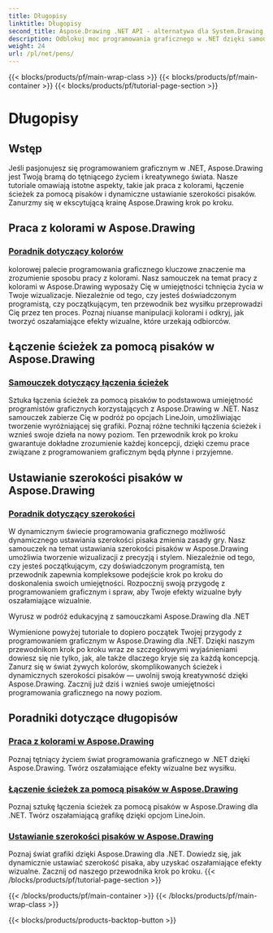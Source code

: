 ```yaml
---
title: Długopisy
linktitle: Długopisy
second_title: Aspose.Drawing .NET API - alternatywa dla System.Drawing.Common
description: Odblokuj moc programowania graficznego w .NET dzięki samouczkom Aspose.Drawing. Odkryj manipulację kolorami, łączenie ścieżek i dynamiczne ustawianie szerokości pisaka, aby uzyskać oszałamiające efekty wizualne.
weight: 24
url: /pl/net/pens/
---
```


{{< blocks/products/pf/main-wrap-class >}}
{{< blocks/products/pf/main-container >}}
{{< blocks/products/pf/tutorial-page-section >}}

# Długopisy


## Wstęp

Jeśli pasjonujesz się programowaniem graficznym w .NET, Aspose.Drawing jest Twoją bramą do tętniącego życiem i kreatywnego świata. Nasze tutoriale omawiają istotne aspekty, takie jak praca z kolorami, łączenie ścieżek za pomocą pisaków i dynamiczne ustawianie szerokości pisaków. Zanurzmy się w ekscytującą krainę Aspose.Drawing krok po kroku.

## Praca z kolorami w Aspose.Drawing

### [Poradnik dotyczący kolorów](./colors/)

kolorowej palecie programowania graficznego kluczowe znaczenie ma zrozumienie sposobu pracy z kolorami. Nasz samouczek na temat pracy z kolorami w Aspose.Drawing wyposaży Cię w umiejętności tchnięcia życia w Twoje wizualizacje. Niezależnie od tego, czy jesteś doświadczonym programistą, czy początkującym, ten przewodnik bez wysiłku przeprowadzi Cię przez ten proces. Poznaj niuanse manipulacji kolorami i odkryj, jak tworzyć oszałamiające efekty wizualne, które urzekają odbiorców.

## Łączenie ścieżek za pomocą pisaków w Aspose.Drawing

### [Samouczek dotyczący łączenia ścieżek](./join/)

Sztuka łączenia ścieżek za pomocą pisaków to podstawowa umiejętność programistów graficznych korzystających z Aspose.Drawing w .NET. Nasz samouczek zabierze Cię w podróż po opcjach LineJoin, umożliwiając tworzenie wyróżniającej się grafiki. Poznaj różne techniki łączenia ścieżek i wznieś swoje dzieła na nowy poziom. Ten przewodnik krok po kroku gwarantuje dokładne zrozumienie każdej koncepcji, dzięki czemu prace związane z programowaniem graficznym będą płynne i przyjemne.

## Ustawianie szerokości pisaków w Aspose.Drawing

### [Poradnik dotyczący szerokości](./width/)

W dynamicznym świecie programowania graficznego możliwość dynamicznego ustawiania szerokości pisaka zmienia zasady gry. Nasz samouczek na temat ustawiania szerokości pisaków w Aspose.Drawing umożliwia tworzenie wizualizacji z precyzją i stylem. Niezależnie od tego, czy jesteś początkującym, czy doświadczonym programistą, ten przewodnik zapewnia kompleksowe podejście krok po kroku do doskonalenia swoich umiejętności. Rozpocznij swoją przygodę z programowaniem graficznym i spraw, aby Twoje efekty wizualne były oszałamiające wizualnie.

Wyrusz w podróż edukacyjną z samouczkami Aspose.Drawing dla .NET

Wymienione powyżej tutoriale to dopiero początek Twojej przygody z programowaniem graficznym w Aspose.Drawing dla .NET. Dzięki naszym przewodnikom krok po kroku wraz ze szczegółowymi wyjaśnieniami dowiesz się nie tylko, jak, ale także dlaczego kryje się za każdą koncepcją. Zanurz się w świat żywych kolorów, skomplikowanych ścieżek i dynamicznych szerokości pisaków — uwolnij swoją kreatywność dzięki Aspose.Drawing. Zacznij już dziś i wznieś swoje umiejętności programowania graficznego na nowy poziom.
## Poradniki dotyczące długopisów
### [Praca z kolorami w Aspose.Drawing](./colors/)
Poznaj tętniący życiem świat programowania graficznego w .NET dzięki Aspose.Drawing. Twórz oszałamiające efekty wizualne bez wysiłku.
### [Łączenie ścieżek za pomocą pisaków w Aspose.Drawing](./join/)
Poznaj sztukę łączenia ścieżek za pomocą pisaków w Aspose.Drawing dla .NET. Twórz oszałamiającą grafikę dzięki opcjom LineJoin.
### [Ustawianie szerokości pisaków w Aspose.Drawing](./width/)
Poznaj świat grafiki dzięki Aspose.Drawing dla .NET. Dowiedz się, jak dynamicznie ustawiać szerokość pisaka, aby uzyskać oszałamiające efekty wizualne. Zacznij od naszego przewodnika krok po kroku.
{{< /blocks/products/pf/tutorial-page-section >}}

{{< /blocks/products/pf/main-container >}}
{{< /blocks/products/pf/main-wrap-class >}}

{{< blocks/products/products-backtop-button >}}
